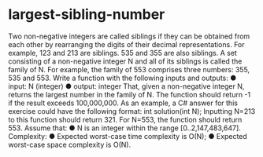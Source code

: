 # largest-sibling-number

Two non-negative integers are called siblings if they can be obtained from each other by
rearranging the digits of their decimal representations. For example, 123 and 213 are
siblings. 535 and 355 are also siblings.
A set consisting of a non-negative integer N and all of its siblings is called the family of
N. For example, the family of 553 comprises three numbers: 355, 535 and 553.
Write a function with the following inputs and outputs:
● input: N (integer)
● output: integer
That, given a non-negative integer N, returns the largest number in the family of N. The
function should return -1 if the result exceeds 100,000,000.
As an example, a C# answer for this exercise could have the following format:
 int solution(int N);
Inputting N=213 to this function should return 321. For N=553, the function should
return 553.
Assume that:
● N is an integer within the range [0..2,147,483,647].
Complexity:
● Expected worst-case time complexity is O(N);
● Expected worst-case space complexity is O(N).